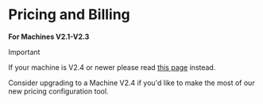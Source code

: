# Pricing and Billing

**For Machines V2.1-V2.3**

> [!IMPORTANT]
> If your machine is V2.4 or newer please read [this page](pricing) instead.

Consider upgrading to a Machine V2.4 if you'd like to make the most of our new pricing configuration tool.